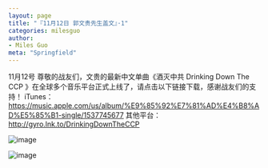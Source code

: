 ```yaml
---
layout: page
title: "『11月12日 郭文贵先生盖文』·1"
categories: milesguo
author:
- Miles Guo
meta: "Springfield"
---
```


11月12号 尊敬的战友们，文贵的最新中文单曲《酒灭中共 Drinking Down The CCP 》在全球多个音乐平台正式上线了，请点击以下链接下载，感谢战友们的支持！ iTunes： https://music.apple.com/us/album/%E9%85%92%E7%81%AD%E4%B8%AD%E5%85%B1-single/1537745677 其他平台： http://gyro.lnk.to/DrinkingDownTheCCP

![image](../../../../image/milesguo/2020_11_12_Miles_Guo_Getter_1_1.jpg)

![image](../../../../image/milesguo/2020_11_12_Miles_Guo_Getter_1_2.jpg)
